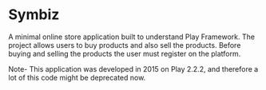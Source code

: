 # Symbiz
A minimal online store application built to understand Play Framework.
The project allows users to buy products and also sell the products. Before buying and selling the products the user must register on the platform.

Note- This application was developed in 2015 on Play 2.2.2, and therefore a lot of this code might be deprecated now.
